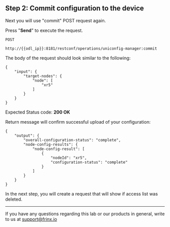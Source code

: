 ## Step 2: Commit configuration to the device

Next you will use "commit" POST request again.


Press "**Send**" to execute the request.

```
POST

http://{{odl_ip}}:8181/restconf/operations/uniconfig-manager:commit
```


The body of the request should look similar to the following:

```
{
    "input": {
        "target-nodes": {
            "node": [
                "xr5"
            ]
        }
    }
}
```

Expected Status code: **200 OK**

Return message will confirm successful upload of your configuration:

```
{
    "output": {
        "overall-configuration-status": "complete",
        "node-config-results": {
            "node-config-result": [
                {
                    "nodeId": "xr5",
                    "configuration-status": "complete"
                }
            ]
        }
    }
}
```

In the next step, you will create a request that will show if access list was deleted.

---
If you have any questions regarding this lab or our products in general, write to us at [support@frinx.io](mailto:support@frinx.io)